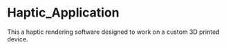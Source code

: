 # Haptic_Application
This a haptic rendering software designed to work on a custom 3D printed device.
